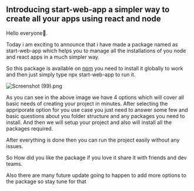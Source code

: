 ## Introducing start-web-app a simpler way to create all your apps using react and node

Hello everyone👋.
 
Today i am exciting to announce that i have made a package named as start-web-app
 which helps you to manage all the installations of you node and react apps in a much simpler way.

So this package  is available on [npm](https://www.npmjs.com/package/start-web-app) you need to install it globally to work and then just simply type
 npx start-web-app to run it.


![Screenshot (99).png](https://cdn.hashnode.com/res/hashnode/image/upload/v1644471382726/Qs4oYozTI.png)

As you can see in the above image we have 4 options which will cover all basic needs of creating your project in minutes. After selecting the appriporate option for you use case you just need to answer some few and basic questions about you folder structure and any packages you need to install. And then we will setup your project and also will install all the packages required.

After everything is done then you can run the project easily without any issues. 

So How did you like the package if you love it share it with friends and dev teams. 

Also there are many future update going to happen to add more options to the package so stay tune for that 